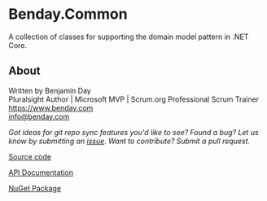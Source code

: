 # Benday.Common

A collection of classes for supporting the domain model pattern in .NET Core.

## About

Written by Benjamin Day  
Pluralsight Author | Microsoft MVP | Scrum.org Professional Scrum Trainer  
https://www.benday.com  
info@benday.com 

*Got ideas for git repo sync features you'd like to see? Found a bug? 
Let us know by submitting an [issue](https://github.com/benday-inc/Benday.Common/issues)*. *Want to contribute? Submit a pull request.*

[Source code](https://github.com/benday-inc/Benday.Common)

[API Documentation](api)

[NuGet Package](https://www.nuget.org/packages/Benday.Common/)

